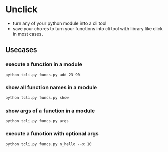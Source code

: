 # Unclick
* turn any of your python module into a cli tool
* save your chores to turn your functions into cli tool with library like click in most cases.

## Usecases
### execute a function in a module
```
python tcli.py funcs.py add 23 90
```
### show all function names in a module
```
python tcli.py funcs.py show
```
### show args of a function in a module
```
python tcli.py funcs.py args 
```
### execute a function with optional args
```
python tcli.py funcs.py n_hello --x 10

```
